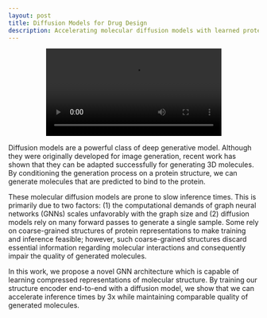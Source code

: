 ```yaml
---
layout: post
title: Diffusion Models for Drug Design
description: Accelerating molecular diffusion models with learned protein structure representations. 
---
```


<!-- insert a video that is centered in the page and takes up 70% of the width -->
<div style="text-align:center">
  <video controls autoplay loop style="width:70%">
    <source src="/assets/videos/kp_diff.mp4" type="video/mp4">
    Your browser does not support the video tag.
  </video>
</div>

Diffusion models are a powerful class of deep generative model. Although they were originally developed for image generation, recent work has shown that they can be adapted successfully for generating 3D molecules. By conditioning the generation process on a protein structure, we can generate molecules that are predicted to bind to the protein. 

These molecular diffusion models are prone to slow inference times. This is primarily due to two factors: (1) the computational demands of graph neural networks (GNNs) scales unfavorably with the graph size and (2) diffusion models rely on many forward passes to generate a single sample. Some rely on coarse-grained structures of protein representations to make training and inference feasible; however, such coarse-grained structures discard essential information regarding molecular interactions and consequently impair the quality of generated molecules.

In this work, we propose a novel GNN architecture which is capable of learning compressed representations of molecular structure. By training our structure encoder end-to-end with a diffusion model, we show that we can accelerate inference times by 3x while maintaining comparable quality of generated molecules.